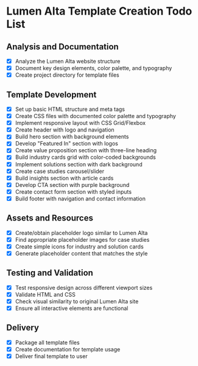 # Lumen Alta Template Creation Todo List

## Analysis and Documentation
- [x] Analyze the Lumen Alta website structure
- [x] Document key design elements, color palette, and typography
- [x] Create project directory for template files

## Template Development
- [x] Set up basic HTML structure and meta tags
- [x] Create CSS files with documented color palette and typography
- [x] Implement responsive layout with CSS Grid/Flexbox
- [x] Create header with logo and navigation
- [x] Build hero section with background elements
- [x] Develop "Featured In" section with logos
- [x] Create value proposition section with three-line heading
- [x] Build industry cards grid with color-coded backgrounds
- [x] Implement solutions section with dark background
- [x] Create case studies carousel/slider
- [x] Build insights section with article cards
- [x] Develop CTA section with purple background
- [x] Create contact form section with styled inputs
- [x] Build footer with navigation and contact information

## Assets and Resources
- [x] Create/obtain placeholder logo similar to Lumen Alta
- [x] Find appropriate placeholder images for case studies
- [x] Create simple icons for industry and solution cards
- [x] Generate placeholder content that matches the style

## Testing and Validation
- [x] Test responsive design across different viewport sizes
- [x] Validate HTML and CSS
- [x] Check visual similarity to original Lumen Alta site
- [x] Ensure all interactive elements are functional

## Delivery
- [x] Package all template files
- [x] Create documentation for template usage
- [x] Deliver final template to user
